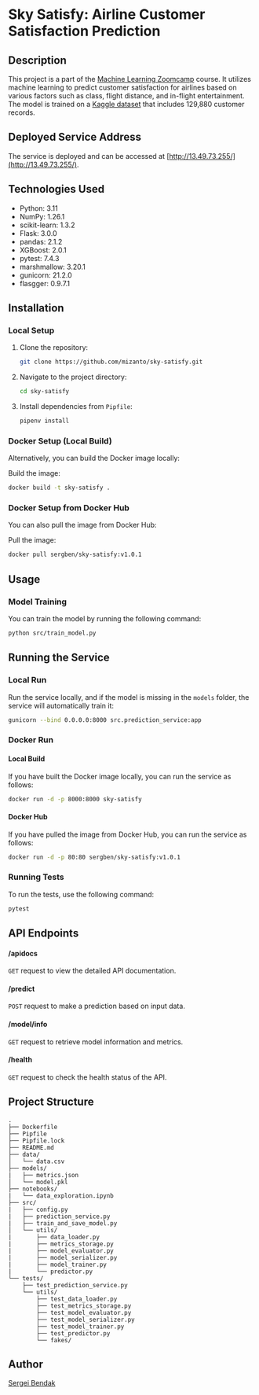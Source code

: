 # Sky Satisfy: Airline Customer Satisfaction Prediction

## Description

This project is a part of the [Machine Learning Zoomcamp](https://github.com/DataTalksClub/machine-learning-zoomcamp) course. It utilizes machine learning to predict customer satisfaction for airlines based on various factors such as class, flight distance, and in-flight entertainment. The model is trained on a [Kaggle dataset](https://www.kaggle.com/datasets/yakhyojon/customer-satisfaction-in-airline/data) that includes 129,880 customer records.

## Deployed Service Address

The service is deployed and can be accessed at [http://13.49.73.255/](http://13.49.73.255/).

## Technologies Used

- Python: 3.11
- NumPy: 1.26.1
- scikit-learn: 1.3.2
- Flask: 3.0.0
- pandas: 2.1.2
- XGBoost: 2.0.1
- pytest: 7.4.3
- marshmallow: 3.20.1
- gunicorn: 21.2.0
- flasgger: 0.9.7.1

## Installation

### Local Setup

1. Clone the repository:

    ```bash
    git clone https://github.com/mizanto/sky-satisfy.git
    ```

2. Navigate to the project directory:

    ```bash
    cd sky-satisfy
    ```

3. Install dependencies from `Pipfile`:

    ```bash
    pipenv install
    ```

### Docker Setup (Local Build)

Alternatively, you can build the Docker image locally:

Build the image:

```bash
docker build -t sky-satisfy .
```

### Docker Setup from Docker Hub

You can also pull the image from Docker Hub:

Pull the image:

```bash
docker pull sergben/sky-satisfy:v1.0.1
```

## Usage

### Model Training

You can train the model by running the following command:

```bash
python src/train_model.py
```

## Running the Service

### Local Run

Run the service locally, and if the model is missing in the `models` folder, the service will automatically train it:

```bash
gunicorn --bind 0.0.0.0:8000 src.prediction_service:app
```

### Docker Run

#### Local Build

If you have built the Docker image locally, you can run the service as follows:

```bash
docker run -d -p 8000:8000 sky-satisfy
```

#### Docker Hub

If you have pulled the image from Docker Hub, you can run the service as follows:

```bash
docker run -d -p 80:80 sergben/sky-satisfy:v1.0.1
```

### Running Tests

To run the tests, use the following command:

```bash
pytest
```

## API Endpoints

#### /apidocs

`GET` request to view the detailed API documentation.

#### /predict

`POST` request to make a prediction based on input data.

#### /model/info

`GET` request to retrieve model information and metrics.

#### /health

`GET` request to check the health status of the API.

## Project Structure

```
.
├── Dockerfile
├── Pipfile
├── Pipfile.lock
├── README.md
├── data/
│   └── data.csv
├── models/
|   ├── metrics.json
│   └── model.pkl
├── notebooks/
|   └── data_exploration.ipynb
├── src/
|   ├── config.py
|   ├── prediction_service.py
|   ├── train_and_save_model.py
│   └── utils/
|       ├── data_loader.py
|       ├── metrics_storage.py
|       ├── model_evaluator.py
|       ├── model_serializer.py
|       ├── model_trainer.py
|       └── predictor.py
└── tests/
    ├── test_prediction_service.py
    └── utils/
        ├── test_data_loader.py
        ├── test_metrics_storage.py
        ├── test_model_evaluator.py
        ├── test_model_serializer.py
        ├── test_model_trainer.py
        ├── test_predictor.py
        └── fakes/
```

## Author

[Sergei Bendak](https://github.com/mizanto)
